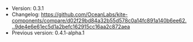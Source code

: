 - Version: 0.3.1
- Changelog: https://github.com/OceanLabs/kite-components/compare/d02f29bd84a32b55d578c0a14fc891a140b6ee62...9de4e6e61ec5d1a2befc162915cc16aa2c872aea
- Previous version: 0.4.1-alpha.1
